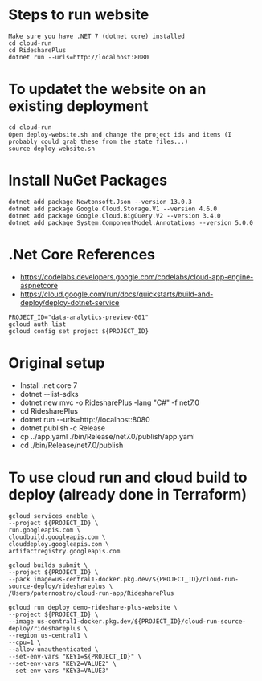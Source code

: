 # Steps to run website
```
Make sure you have .NET 7 (dotnet core) installed
cd cloud-run
cd RidesharePlus
dotnet run --urls=http://localhost:8080
```

# To updatet the website on an existing deployment
```
cd cloud-run
Open deploy-website.sh and change the project ids and items (I probably could grab these from the state files...)
source deploy-website.sh
```

# Install NuGet Packages
```
dotnet add package Newtonsoft.Json --version 13.0.3
dotnet add package Google.Cloud.Storage.V1 --version 4.6.0
dotnet add package Google.Cloud.BigQuery.V2 --version 3.4.0
dotnet add package System.ComponentModel.Annotations --version 5.0.0
```

# .Net Core References
- https://codelabs.developers.google.com/codelabs/cloud-app-engine-aspnetcore
- https://cloud.google.com/run/docs/quickstarts/build-and-deploy/deploy-dotnet-service

```
PROJECT_ID="data-analytics-preview-001"
gcloud auth list
gcloud config set project ${PROJECT_ID}
```

# Original setup 
- Install .net core 7
- dotnet --list-sdks
- dotnet new mvc -o RidesharePlus -lang "C#" -f net7.0
- cd RidesharePlus
- dotnet run --urls=http://localhost:8080
- dotnet publish -c Release
- cp ../app.yaml ./bin/Release/net7.0/publish/app.yaml
- cd ./bin/Release/net7.0/publish

# To use cloud run and cloud build to deploy (already done in Terraform)
```
gcloud services enable \
--project ${PROJECT_ID} \
run.googleapis.com \
cloudbuild.googleapis.com \
clouddeploy.googleapis.com \
artifactregistry.googleapis.com

gcloud builds submit \
--project ${PROJECT_ID} \
--pack image=us-central1-docker.pkg.dev/${PROJECT_ID}/cloud-run-source-deploy/rideshareplus \
/Users/paternostro/cloud-run-app/RidesharePlus

gcloud run deploy demo-rideshare-plus-website \
--project ${PROJECT_ID} \
--image us-central1-docker.pkg.dev/${PROJECT_ID}/cloud-run-source-deploy/rideshareplus \
--region us-central1 \
--cpu=1 \
--allow-unauthenticated \
--set-env-vars "KEY1=${PROJECT_ID}" \
--set-env-vars "KEY2=VALUE2" \
--set-env-vars "KEY3=VALUE3"
```